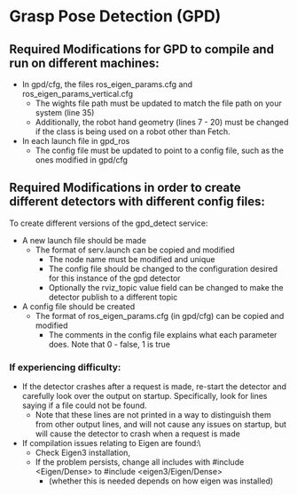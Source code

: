 # Grasp Pose Detection (GPD)

## Required Modifications for GPD to compile and run on different machines:
- In gpd/cfg, the files ros_eigen_params.cfg and ros_eigen_params_vertical.cfg
    - The wights file path must be updated to match the file path on your system (line 35)
    - Additionally, the robot hand geometry (lines 7 - 20) must be changed if the class is being used on a robot other than Fetch.
- In each launch file in gpd_ros
  - The config file must be updated to point to a config file, such as the ones modified in gpd/cfg

## Required Modifications in order to create different detectors with different config files:
To create different versions of the gpd_detect service:
- A new launch file should be made
  - The format of serv.launch can be copied and modified
    - The node name must be modified and unique
    - The config file should be changed to the configuration desired for this instance of the gpd detector
    - Optionally the rviz_topic value field can be changed to make the detector publish to a different topic
- A config file should be created
  - The format of ros_eigen_params.cfg (in gpd/cfg) can be copied and modified
    - The comments in the config file explains what each parameter does.  Note that 0 - false, 1 is true

  
### If experiencing difficulty:
- If the detector crashes after a request is made, re-start the detector and carefully look over the output on startup.  Specifically, look for lines saying if a file could not be found.  
  - Note that these lines are not printed in a way to distinguish them from other output lines, and will not cause any issues on startup, but will cause the detector to crash when a request is made
- If compilation issues relating to Eigen are found:\
  - Check Eigen3 installation,
  - If the problem persists, change all includes with #include <Eigen/Dense> to #include <eigen3/Eigen/Dense>
    - (whether this is needed depends on how eigen was installed)